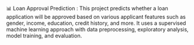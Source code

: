 📊 Loan Approval Prediction : 
This project predicts whether a loan application will be approved based on various applicant features such as gender, income, education, credit history, and more. It uses a supervised machine learning approach with data preprocessing, exploratory analysis, model training, and evaluation.
